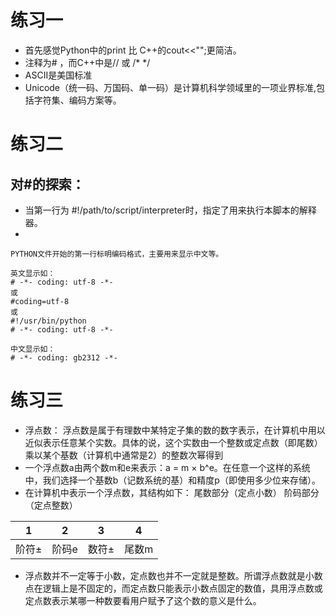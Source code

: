 # 练习一

- 首先感觉Python中的print 比 C++的cout<<"";更简洁。
- 注释为# ，而C++中是// 或 /*   */
- ASCII是美国标准
- Unicode（统一码、万国码、单一码）是计算机科学领域里的一项业界标准,包括字符集、编码方案等。

# 练习二
## 对#的探索：
- 当第一行为 #!/path/to/script/interpreter时，指定了用来执行本脚本的解释器。
- 
```
PYTHON文件开始的第一行标明编码格式，主要用来显示中文等。

英文显示如：
# -*- coding: utf-8 -*-  
或
#coding=utf-8
或
#!/usr/bin/python  
# -*- coding: utf-8 -*-
 
中文显示如：
# -*- coding: gb2312 -*-
```
# 练习三
- 浮点数： 浮点数是属于有理数中某特定子集的数的数字表示，在计算机中用以近似表示任意某个实数。具体的说，这个实数由一个整数或定点数（即尾数）乘以某个基数（计算机中通常是2）的整数次幂得到
- 一个浮点数a由两个数m和e来表示：a = m × b^e。在任意一个这样的系统中，我们选择一个基数b（记数系统的基）和精度p（即使用多少位来存储）。
- 在计算机中表示一个浮点数，其结构如下：
尾数部分（定点小数） 阶码部分（定点整数）

|  1 |  2 | 3  | 4 |
|:---: |:----:|:----:|:----:|
| 阶符± | 阶码e |数符± |尾数m |

- 浮点数并不一定等于小数，定点数也并不一定就是整数。所谓浮点数就是小数点在逻辑上是不固定的，而定点数只能表示小数点固定的数值，具用浮点数或定点数表示某哪一种数要看用户赋予了这个数的意义是什么。
